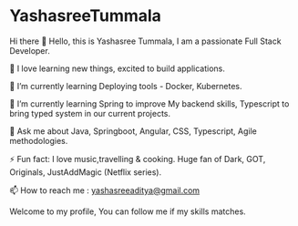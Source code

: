 # YashasreeTummala
Hi there 👋
Hello, this is Yashasree Tummala, I am a passionate Full Stack Developer. 

🔭 I love learning new things, excited to build applications.

🌱 I’m currently learning Deploying tools - Docker, Kubernetes.

🌱 I’m currently learning Spring to improve My backend skills, Typescript to bring typed system in our current projects.

💬 Ask me about Java, Springboot, Angular, CSS, Typescript, Agile methodologies.

⚡ Fun fact: I love music,travelling & cooking. Huge fan of Dark, GOT, Originals, JustAddMagic (Netflix series).

📫 How to reach me : yashasreeaditya@gmail.com

Welcome to my profile, You can follow me if my skills matches.
